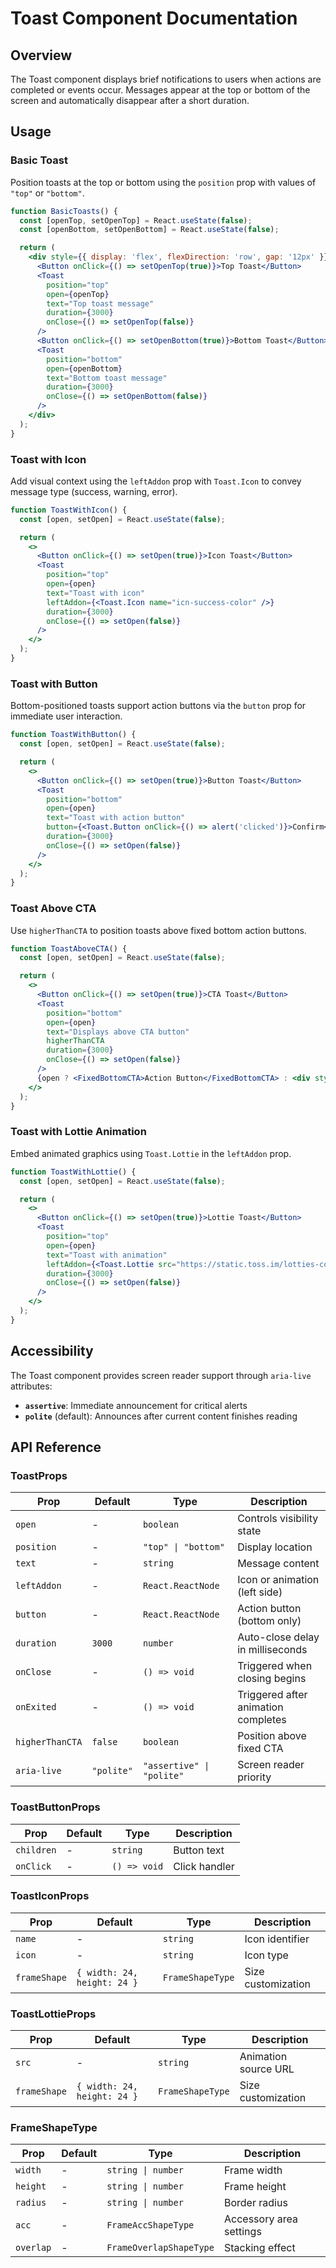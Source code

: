 # Toast Component Documentation

## Overview

The Toast component displays brief notifications to users when actions are completed or events occur. Messages appear at the top or bottom of the screen and automatically disappear after a short duration.

## Usage

### Basic Toast

Position toasts at the top or bottom using the `position` prop with values of `"top"` or `"bottom"`.

```jsx
function BasicToasts() {
  const [openTop, setOpenTop] = React.useState(false);
  const [openBottom, setOpenBottom] = React.useState(false);

  return (
    <div style={{ display: 'flex', flexDirection: 'row', gap: '12px' }}>
      <Button onClick={() => setOpenTop(true)}>Top Toast</Button>
      <Toast
        position="top"
        open={openTop}
        text="Top toast message"
        duration={3000}
        onClose={() => setOpenTop(false)}
      />
      <Button onClick={() => setOpenBottom(true)}>Bottom Toast</Button>
      <Toast
        position="bottom"
        open={openBottom}
        text="Bottom toast message"
        duration={3000}
        onClose={() => setOpenBottom(false)}
      />
    </div>
  );
}
```

### Toast with Icon

Add visual context using the `leftAddon` prop with `Toast.Icon` to convey message type (success, warning, error).

```jsx
function ToastWithIcon() {
  const [open, setOpen] = React.useState(false);

  return (
    <>
      <Button onClick={() => setOpen(true)}>Icon Toast</Button>
      <Toast
        position="top"
        open={open}
        text="Toast with icon"
        leftAddon={<Toast.Icon name="icn-success-color" />}
        duration={3000}
        onClose={() => setOpen(false)}
      />
    </>
  );
}
```

### Toast with Button

Bottom-positioned toasts support action buttons via the `button` prop for immediate user interaction.

```jsx
function ToastWithButton() {
  const [open, setOpen] = React.useState(false);

  return (
    <>
      <Button onClick={() => setOpen(true)}>Button Toast</Button>
      <Toast
        position="bottom"
        open={open}
        text="Toast with action button"
        button={<Toast.Button onClick={() => alert('clicked')}>Confirm</Toast.Button>}
        duration={3000}
        onClose={() => setOpen(false)}
      />
    </>
  );
}
```

### Toast Above CTA

Use `higherThanCTA` to position toasts above fixed bottom action buttons.

```jsx
function ToastAboveCTA() {
  const [open, setOpen] = React.useState(false);

  return (
    <>
      <Button onClick={() => setOpen(true)}>CTA Toast</Button>
      <Toast
        position="bottom"
        open={open}
        text="Displays above CTA button"
        higherThanCTA
        duration={3000}
        onClose={() => setOpen(false)}
      />
      {open ? <FixedBottomCTA>Action Button</FixedBottomCTA> : <div style={{ height: '110px' }} />}
    </>
  );
}
```

### Toast with Lottie Animation

Embed animated graphics using `Toast.Lottie` in the `leftAddon` prop.

```jsx
function ToastWithLottie() {
  const [open, setOpen] = React.useState(false);

  return (
    <>
      <Button onClick={() => setOpen(true)}>Lottie Toast</Button>
      <Toast
        position="top"
        open={open}
        text="Toast with animation"
        leftAddon={<Toast.Lottie src="https://static.toss.im/lotties-common/check-green-spot.json" />}
        duration={3000}
        onClose={() => setOpen(false)}
      />
    </>
  );
}
```

## Accessibility

The Toast component provides screen reader support through `aria-live` attributes:

- **`assertive`**: Immediate announcement for critical alerts
- **`polite`** (default): Announces after current content finishes reading

## API Reference

### ToastProps

| Prop | Default | Type | Description |
|------|---------|------|-------------|
| `open` | - | `boolean` | Controls visibility state |
| `position` | - | `"top" \| "bottom"` | Display location |
| `text` | - | `string` | Message content |
| `leftAddon` | - | `React.ReactNode` | Icon or animation (left side) |
| `button` | - | `React.ReactNode` | Action button (bottom only) |
| `duration` | `3000` | `number` | Auto-close delay in milliseconds |
| `onClose` | - | `() => void` | Triggered when closing begins |
| `onExited` | - | `() => void` | Triggered after animation completes |
| `higherThanCTA` | `false` | `boolean` | Position above fixed CTA |
| `aria-live` | `"polite"` | `"assertive" \| "polite"` | Screen reader priority |

### ToastButtonProps

| Prop | Default | Type | Description |
|------|---------|------|-------------|
| `children` | - | `string` | Button text |
| `onClick` | - | `() => void` | Click handler |

### ToastIconProps

| Prop | Default | Type | Description |
|------|---------|------|-------------|
| `name` | - | `string` | Icon identifier |
| `icon` | - | `string` | Icon type |
| `frameShape` | `{ width: 24, height: 24 }` | `FrameShapeType` | Size customization |

### ToastLottieProps

| Prop | Default | Type | Description |
|------|---------|------|-------------|
| `src` | - | `string` | Animation source URL |
| `frameShape` | `{ width: 24, height: 24 }` | `FrameShapeType` | Size customization |

### FrameShapeType

| Prop | Default | Type | Description |
|------|---------|------|-------------|
| `width` | - | `string \| number` | Frame width |
| `height` | - | `string \| number` | Frame height |
| `radius` | - | `string \| number` | Border radius |
| `acc` | - | `FrameAccShapeType` | Accessory area settings |
| `overlap` | - | `FrameOverlapShapeType` | Stacking effect |
